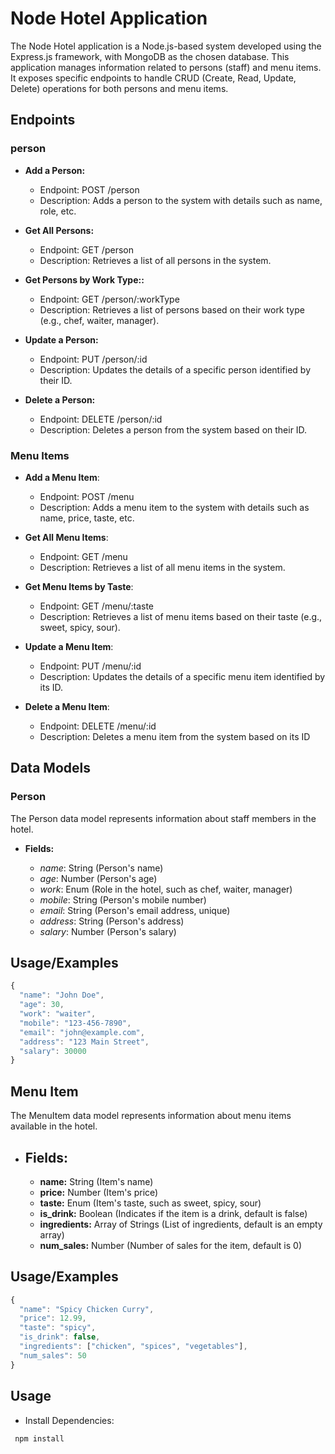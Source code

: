 
# Node Hotel Application

The  Node Hotel application is a Node.js-based system developed using the Express.js framework, with MongoDB as the chosen database. This application manages information related to persons (staff) and menu items. It exposes specific endpoints to handle CRUD (Create, Read, Update, Delete) operations for both persons and menu items.


## Endpoints

### person
 - **Add a Person:**
    -  Endpoint: POST /person
    - Description: Adds a person to the system with details such as name, role, etc.

 - **Get All Persons:**
    -  Endpoint: GET /person
    - Description: Retrieves a list of all persons in the system.

 - **Get Persons by Work Type::**
    -  Endpoint: GET /person/:workType
    - Description: Retrieves a list of persons based on their work type (e.g., chef, waiter, manager).

 - **Update a Person:**
    -  Endpoint: PUT /person/:id
    - Description: Updates the details of a specific person identified by their ID.

 - **Delete a Person:**
    -  Endpoint: DELETE /person/:id
    - Description: Deletes a person from the system based on their ID.

### Menu Items

- **Add a Menu Item**:

   - Endpoint: POST /menu
   - Description: Adds a menu item to the system with details such as name, price, taste, etc.

- **Get All Menu Items**:

   - Endpoint: GET /menu
   - Description: Retrieves a list of all menu items in the system.

- **Get Menu Items by Taste**:

   - Endpoint: GET /menu/:taste
   - Description: Retrieves a list of menu items based on their taste (e.g., sweet, spicy, sour).

- **Update a Menu Item**:

   - Endpoint: PUT /menu/:id
   - Description: Updates the details of a specific menu item identified by its ID.

- **Delete a Menu Item**:

   - Endpoint: DELETE /menu/:id
   - Description: Deletes a menu item from the system based on its ID
    

## Data Models
### Person

The Person data model represents information about staff members in the hotel.

   - **Fields:**
        
        - *name*: String (Person's name)
        - *age*: Number (Person's age)
        - *work*: Enum (Role in the hotel, such as chef, waiter, manager)
        - *mobile*: String (Person's mobile number)
        - *email*: String (Person's email address, unique)
        - *address*: String (Person's address)
        - *salary*: Number (Person's salary)


## Usage/Examples

```javascript
{
  "name": "John Doe",
  "age": 30,
  "work": "waiter",
  "mobile": "123-456-7890",
  "email": "john@example.com",
  "address": "123 Main Street",
  "salary": 30000
}

```


## Menu Item

The MenuItem data model represents information about menu items available in the hotel.

   - ## Fields:
       - **name:** String (Item's name)
       - **price:** Number (Item's price)
       - **taste:** Enum (Item's taste, such as sweet, spicy, sour)
       - **is_drink:** Boolean (Indicates if the item is a drink, default is false)
       - **ingredients:** Array of Strings (List of ingredients, default is an empty array)
       - **num_sales:** Number (Number of sales for the item, default is 0)



## Usage/Examples

```javascript
{
  "name": "Spicy Chicken Curry",
  "price": 12.99,
  "taste": "spicy",
  "is_drink": false,
  "ingredients": ["chicken", "spices", "vegetables"],
  "num_sales": 50
}

```

## Usage

- Install Dependencies:

```bash
 npm install
```





